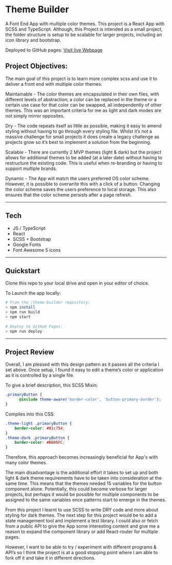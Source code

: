 # Theme Builder

A Font End App with multiple color themes. This project is a React App with SCSS and TypeScript. Although, this Project is intended as a small project, the folder structure is setup to be scalable for larger projects, including an icon library and bootstrap.  
  
Deployed to GitHub pages: [Visit live Webpage](https://joshdavies.github.io/theme-builder/)   
   
## Project Objectives:   
The main goal of this project is to learn more complex scss and use it to deliver a front end with multiple color themes.    
  
Maintainable - The color themes are encapsulated in their own files, with different levels of abstraction; a color can be replaced in the theme or a certain use case for that color can be swapped, all independently of other themes. This was an important criteria for me as light and dark modes are not simply mirror opposites.  
  
Dry - The code repeats itself as little as possible, making it easy to amend styling without having to go through every styling file. Whilst it’s not a massive challenge for small projects it does create a legacy challenge as projects grow so it’s best to implement a solution from the beginning.  
  
Scalable - There are currently 2 MVP themes (light & dark) but the project allows for additional themes to be added (at a later date) without having to restructure the existing code. This is useful when re-branding or having to support multiple brands.  
  
Dynamic - The App will match the users preferred OS color scheme. However, it is possible to overwrite this with a click of a button. Changing the color scheme saves the users preference to local storage. This also ensures that the color scheme persists after a page refresh.  
  
----------------
## Tech  
- JS / TypeScript  
- React  
- SCSS + Bootstrap  
- Google Fonts  
- Font Awesome 5 icons    

----------------
## Quickstart
Clone this repo to your local drive and open in your editor of choice.  

To Launch the app locally:  
```bash
# From the /theme-builder repository:
> npm install
> npm run build
> npm start
  
# Deploy to GitHub Pages:  
> npm run deploy
```
  
-----------
## Project Review  

Overall, I am pleased with this design pattern as it passes all the criteria I set above. Once setup, I found it easy to edit a theme’s color or application as it is controlled by a single file.   
  
To give a brief description, this SCSS Mixin:  
```SCSS
.primaryButton {  
	  @include theme-aware('border-color', 'button-primary-border');  
}  
```
Compiles into this CSS:  
```CSS
.theme-light .primaryButton {  
    border-color: #81c754;  
}  
.theme-dark .primaryButton {  
    border-color: #BB86FC;  
}  
```
Therefore, this approach becomes increasingly beneficial for App's with many color themes.  
  
The main disadvantage is the additional effort it takes to set up and both light & dark theme requirements have to be taken into consideration at the same time. This means that the themes needed 15 variables for the button component alone. Potentially, this could become verbose for larger projects, but perhaps it would be possible for multiple components to be assigned to the same variables once patterns start to emerge in the themes.  
  
From this project I learnt to use SCSS to write DRY code and more about styling for dark themes. The next step for this project would be to add a state management tool and implement a test library. I could also or fetch from a public API to give the App some interesting content and give me a reason to expand the component library or add React-router for multiple pages.  
  
However, I want to be able to try / experiment with different programs & API’s so I think the project is at a good stopping point where I am able to fork off it and take it in different directions.  

